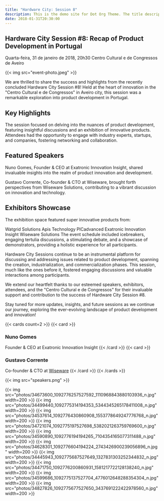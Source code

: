 ```yaml
---
title: "Hardware City: Session 8"
description: This is the demo site for Dot Org Theme. The title description and images front matter is required for meta og content.
date: 2018-01-31T20:30:00
---
```


## Hardware City Session #8: Recap of Product Development in Portugal

Quarta-feira, 31 de janeiro de 2018, 20h30
Centro Cultural e de Congressos de Aveiro

{{< img src="event-photo.jpeg" >}}

We are thrilled to share the success and highlights from the recently concluded Hardware City Session #8! Held at the heart of innovation in the "Centro Cultural e de Congressos" in Aveiro city, this session was a remarkable exploration into product development in Portugal.

## Key Highlights

The session focused on delving into the nuances of product development, featuring insightful discussions and an exhibition of innovative products. Attendees had the opportunity to engage with industry experts, startups, and companies, fostering networking and collaboration.

## Featured Speakers

Nuno Gomes, Founder & CEO at Exatronic Innovation Insight, shared invaluable insights into the realm of product innovation and development.

Gustavo Corrente, Co-founder & CTO at Wiseware, brought forth perspectives from Wiseware Solutions, contributing to a vibrant discussion on innovation and technology.

## Exhibitors Showcase

The exhibition space featured super innovative products from:

Watgrid Solutions
Apis Technology
PICadvanced
Exatronic Innovation Insight
Wiseware Solutions
The event schedule included icebreakers, engaging tertulia discussions, a stimulating debate, and a showcase of demonstrators, providing a holistic experience for all participants.

Hardware City Sessions continue to be an instrumental platform for discussing and addressing issues related to product development, spanning the creation, industrialization, and commercialization phases. This session, much like the ones before it, fostered engaging discussions and valuable interactions among participants.

We extend our heartfelt thanks to our esteemed speakers, exhibitors, attendees, and the "Centro Cultural e de Congressos" for their invaluable support and contribution to the success of Hardware City Session #8.

Stay tuned for more updates, insights, and future sessions as we continue our journey, exploring the ever-evolving landscape of product development and innovation!

{{< cards count=2 >}}
{{< card >}}
### Nuno Gomes
Founder & CEO at Exatronic Innovation Insight
{{< /card >}}
{{< card >}}
### Gustavo Corrente
Co-founder & CTO at [Wiseware](http://wisewaresolutions.com/)
{{< /card >}}
{{< /cards >}}

{{< img src="speakers.png" >}}

{{< img src="photos/34673600_1092776257527592_1110968843880103936_n.jpg" width=200 >}}
{{< img src="photos/34499440_1092775314194353_5344345265178411008_n.jpg" width=200 >}}
{{< img src="photos/34537614_1092776430860908_1553778649247776768_n.jpg" width=200 >}}
{{< img src="photos/34721074_1092775197527698_5382021263759769600_n.jpg" width=200 >}}
{{< img src="photos/34590890_1092776194194265_7104354165077311488_n.jpg" width=200 >}}
{{< img src="photos/34628301_1092776604194224_2743426900239056896_n.jpg" width=200 >}}
{{< img src="photos/34445943_1092775687527649_1327831303252344832_n.jpg" width=200 >}}
{{< img src="photos/34471750_1092776200860931_1581217722128138240_n.jpg" width=200 >}}
{{< img src="photos/34599686_1092775137527704_4776012648288354304_n.jpg" width=200 >}}
{{< img src="photos/34827826_1092775677527650_3437691222422978560_n.jpg" width=200 >}}
